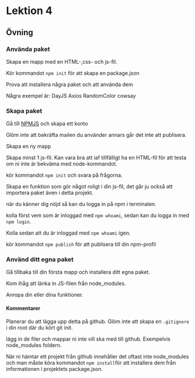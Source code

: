 # Lektion 4

## Övning

### Använda paket

Skapa en mapp med en HTML-,css- och js-fil.

Kör kommandot `npm init` för att skapa en package.json

Prova att installera några paket och att använda dem

Några exempel är:
DayJS
Axios
RandomColor
cowsay

### Skapa paket

Gå till [NPMJS](https://www.npmjs.com/) och skapa ett konto

Glöm inte att bekräfta mailen du använder annars går det inte att publisera.

Skapa en ny mapp

Skapa minst 1 js-fil. Kan vara bra att iaf tillfälligt ha en HTML-fil för att testa om ni inte är bekväma med node-kommandot.

kör kommandot `npm init` och svara på frågorna.

Skapa en funktion som gör något roligt i din js-fil, det går ju också att importera paket även i detta projekt.

när du känner dig nöjd så kan du logga in på npm i terminalen.

kolla först vem som är inloggad med `npm whoami`, sedan kan du logga in med `npm login`.

Kolla sedan att du är inloggad med `npm whoami` igen.

kör kommandot `npm publish` för att publisera till din npm-profil

### Använd ditt egna paket

Gå tillbaka till din första mapp och installera ditt egna paket.

Kom ihåg att länka in JS-filen från node_modules.

Anropa din eller dina funktioner.

#### Kommentarer

Planerar du att lägga upp detta på github. Glöm inte att skapa en `.gitignore` i din root där du kört git init.

lägg in de filer och mappar ni inte vill ska med till github. Exempelvis node_modules foldern.

När ni hämtar ett projekt från github innehåller det oftast inte node_modules och man måste köra kommandot `npm install`för att installera dem från informationen i projektets package.json.
